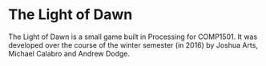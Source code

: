 # The Light of Dawn

The Light of Dawn is a small game built in Processing for COMP1501. It was developed over the course of the winter semester (in 2016) by Joshua Arts, Michael Calabro and Andrew Dodge. 
